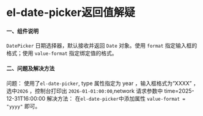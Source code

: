 # el-date-picker返回值解疑

#### 一、组件说明

`DatePicker` 日期选择器，默认接收并返回 `Date` 对象。使用 `format` 指定输入框的格式；使用 `value-format` 指定绑定值的格式。

#### 二、问题及解决方法

问题：
使用了`el-date-picker`, type 属性指定为 year ，输入框格式为“XXXX” ，选中`2026` ，控制台打印出 `2026-01-01:00:00`,network 请求参数中 time=2025-12-31T16:00:00
解决方法：
在`el-date-picker`中添加属性 ` value-format = "yyyy" ` 即可。

